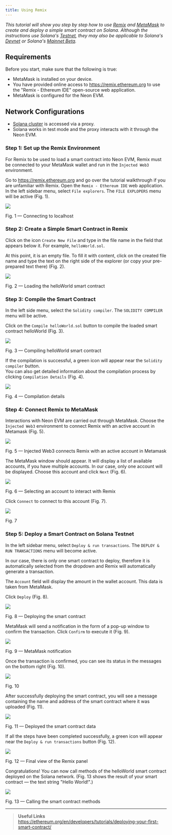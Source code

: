 ```yaml
---
title: Using Remix
---
```


*This tutorial will show you step by step how to use [Remix](about/terminology.md#remix) and [MetaMask](about/terminology.md#metamask) to create and deploy a simple smart contract on Solana. Although the instructions use Solana's [Testnet](https://docs.solana.com/clusters#testnet), they may also be applicable to Solana's [Devnet](https://docs.solana.com/clusters#devnet) or Solana's [Mainnet Beta](https://docs.solana.com/clusters#mainnet-beta).*

## Requirements
Before you start, make sure that the following is true:
  * MetaMask is installed on your device.  
  * You have provided online access to https://remix.ethereum.org to use the "Remix - Ethereum IDE" open-source web application.
  * MetaMask is configured for the Neon EVM.

## Network Configurations
  * [Solana cluster](https://docs.solana.com/clusters) is accessed via a proxy.
  * Solana works in test mode and the proxy interacts with it through the Neon EVM.

### Step 1: Set up the Remix Environment

For Remix to be used to load a smart contract into Neon EVM, Remix must be connected to your MetaMask wallet and run in the `Injected Web3` environment.  

Go to https://remix.ethereum.org and go over the tutorial walkthrough if you are unfamiliar with Remix. Open the `Remix - Ethereum IDE` web application. In the left sidebar menu, select `File explorers`. The `FILE EXPLOPERS` menu will be active (Fig. 1).  

<div class='neon-img-width-600' style={{textAlign: 'center'}}>

![](img/remix-1.png)

Fig. 1 — Connecting to localhost

</div>

### Step 2: Create a Simple Smart Contract in Remix

Click on the icon `Create New File` and type in the file name in the field that appears below it. For example, `helloWorld.sol`.  

At this point, it is an empty file. To fill it with content, click on the created file name and type the text on the right side of the explorer (or copy your pre-prepared text there) (Fig. 2).  

<div class='neon-img-width-600' style={{textAlign: 'center'}}>

![](img/remix-2.png)

Fig. 2 — Loading the helloWorld smart contract

</div>

### Step 3: Compile the Smart Contract

In the left side menu, select the `Solidity compiler`. The `SOLIDITY COMPILER` menu will be active.  

Click on the `Compile helloWorld.sol` button to compile the loaded smart contract helloWorld (Fig. 3).  

<div class='neon-img-width-600' style={{textAlign: 'center'}}>

![](img/remix-3.png)

Fig. 3 — Compiling helloWorld smart contract

</div>

If the compilation is successful, a green icon will appear near the `Solidity compiler` button.  
You can also get detailed information about the compilation process by clicking `Compilation Details` (Fig. 4).  

<div class='neon-img-width-600' style={{textAlign: 'center'}}>

![](img/remix-4.png)

Fig. 4 — Compilation details

</div>

### Step 4: Connect Remix to MetaMask

Interactions with Neon EVM are carried out through MetaMask. Choose the `Injected Web3` environment to connect Remix with an active account in Metamask (Fig. 5).  

<div class='neon-img-width-300' style={{textAlign: 'center'}}>

![](img/remix-5.png)

Fig. 5 — Injected Web3 connects Remix with an active account in Metamask

</div>

The MetaMask window should appear. It will display a list of available accounts, if you have multiple accounts. In our case, only one account will be displayed. Choose this account and click `Next` (Fig. 6).  

<div class='neon-img-box-300' style={{textAlign: 'center'}}>

![](img/remix-6.png)

Fig. 6 — Selecting an account to interact with Remix

</div>

Click `Connect` to connect to this account (Fig. 7).

<div class='neon-img-box-300' style={{textAlign: 'center'}}>

![](img/remix-7.png)

Fig. 7

</div>

### Step 5: Deploy a Smart Contract on Solana Testnet

In the left sidebar menu, select `Deploy & run transactions`. The `DEPLOY & RUN TRANSACTIONS` menu will become active.  

In our case, there is only one smart contract to deploy, therefore it is automatically selected from the dropdown and Remix will automatically generate a transaction.  

The `Account` field will display the amount in the wallet account. This data is taken from MetaMask.  

Click `Deploy` (Fig. 8).  

<div class='neon-img-width-600' style={{textAlign: 'center'}}>

![](img/remix-8.png)

Fig. 8 — Deploying the smart contract

</div>

MetaMask will send a notification in the form of a pop-up window to confirm the transaction. Click `Confirm` to execute it (Fig. 9).  

<div class='neon-img-box-300' style={{textAlign: 'center'}}>

![](img/remix-9.png)

Fig. 9 — MetaMask notification

</div>

Once the transaction is confirmed, you can see its status in the messages on the bottom right (Fig. 10).  

<div class='neon-img-width-600' style={{textAlign: 'center'}}>

![](img/remix-10.png)

Fig. 10

</div>

After successfully deploying the smart contract, you will see a message containing the name and address of the smart contract where it was uploaded (Fig. 11).  

<div class='neon-img-width-300' style={{textAlign: 'center'}}>

![](img/remix-11.png)

Fig. 11 — Deployed the smart contract data

</div>

If all the steps have been completed successfully, a green icon will appear near the `Deploy & run transactions` button (Fig. 12).

<div class='neon-img-width-600' style={{textAlign: 'center'}}>

![](img/remix-12.png)

Fig. 12 — Final view of the Remix panel

</div>

Congratulations! You can now call methods of the helloWorld smart contract deployed on the Solana network. (Fig. 13 shows the result of your smart contract — the text string "Hello World!".)  

<div class='neon-img-width-300' style={{textAlign: 'center'}}>

![](img/remix-13.png)

Fig. 13 — Calling the smart contract methods

</div>

----

> **Useful Links**  
> https://ethereum.org/en/developers/tutorials/deploying-your-first-smart-contract/
